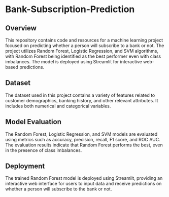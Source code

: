 # Bank-Subscription-Prediction

## Overview
This repository contains code and resources for a machine learning project focused on predicting whether a person will subscribe to a bank or not. The project utilizes Random Forest, Logistic Regression, and SVM algorithms, with Random Forest being identified as the best performer even with class imbalances. The model is deployed using Streamlit for interactive web-based predictions.

## Dataset
The dataset used in this project contains a variety of features related to customer demographics, banking history, and other relevant attributes. It includes both numerical and categorical variables. 

## Model Evaluation
The Random Forest, Logistic Regression, and SVM models are evaluated using metrics such as accuracy, precision, recall, F1 score, and ROC AUC. The evaluation results indicate that Random Forest performs the best, even in the presence of class imbalances.

## Deployment
The trained Random Forest model is deployed using Streamlit, providing an interactive web interface for users to input data and receive predictions on whether a person will subscribe to the bank or not.

